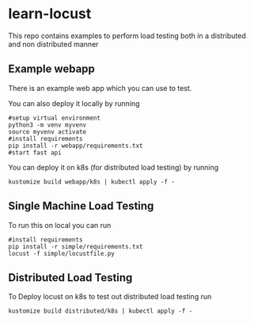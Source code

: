# learn-locust

This repo contains examples to perform load testing both in a distributed and non distributed manner  

## Example webapp
There is an example web app which you can use to test.  

You can also deploy it locally by running

```
#setup virtual environment  
python3 -m venv myvenv  
source myvenv activate  
#install requirements  
pip install -r webapp/requirements.txt  
#start fast api  
```
You can deploy it on k8s (for distributed load testing) by running

```
kustomize build webapp/k8s | kubectl apply -f -

```

## Single Machine Load Testing  
To run this on local you can run

```
#install requirements  
pip install -r simple/requirements.txt 
locust -f simple/locustfile.py 
```

## Distributed Load Testing
To Deploy locust on k8s to test out distributed load testing run

```
kustomize build distributed/k8s | kubectl apply -f -

```

